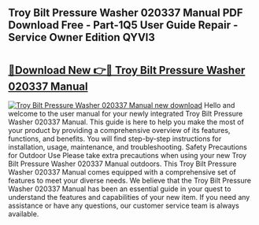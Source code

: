 ## Troy Bilt Pressure Washer 020337 Manual PDF Download Free - Part-1Q5 User Guide Repair - Service Owner Edition QYVl3

# <h2><a href="http://bc68846.oget.top/?id=Troy+Bilt+Pressure+Washer+020337+Manual">🔗Download New 👉🔴 Troy Bilt Pressure Washer 020337 Manual</a></h2>

[![Troy Bilt Pressure Washer 020337 Manual new download](https://i.imgur.com/5g1atiW.png)](http://bc68846.oget.top/?id=Troy+Bilt+Pressure+Washer+020337+Manual)
Hello and welcome to the user manual for your newly integrated Troy Bilt Pressure Washer 020337 Manual. This guide is here to help you make the most of your product by providing a comprehensive overview of its features, functions, and benefits. You will find step-by-step instructions for installation, usage, maintenance, and troubleshooting. Safety Precautions for Outdoor Use Please take extra precautions when using your new Troy Bilt Pressure Washer 020337 Manual outdoors. This Troy Bilt Pressure Washer 020337 Manual comes equipped with a comprehensive set of features to meet your diverse needs. We believe that the Troy Bilt Pressure Washer 020337 Manual has been an essential guide in your quest to understand the features and capabilities of your new item. If you need any assistance or have any questions, our customer service team is always available.
